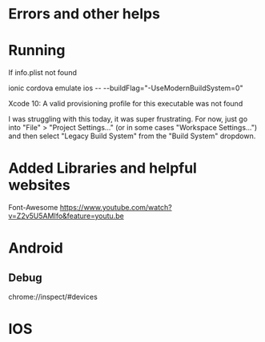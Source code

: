 # Errors and other helps

# Running
If info.plist not found

ionic cordova emulate ios -- --buildFlag="-UseModernBuildSystem=0"

Xcode 10: A valid provisioning profile for this executable was not found

I was struggling with this today, it was super frustrating. For now, just go into "File" > "Project Settings..." (or in some cases "Workspace Settings...") and then select "Legacy Build System" from the "Build System" dropdown.

# Added Libraries and helpful websites
Font-Awesome
https://www.youtube.com/watch?v=Z2v5U5AMIfo&feature=youtu.be

# Android

## Debug
chrome://inspect/#devices

# IOS